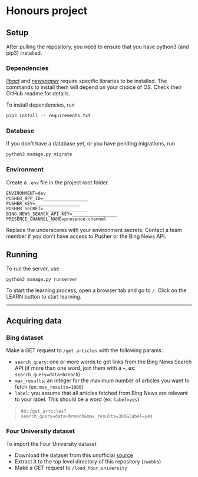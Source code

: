 # Honours project

## Setup
After pulling the repository, you need to ensure that you have python3 (and pip3) installed.

### Dependencies
[*libact*](https://github.com/ntucllab/libact#basic-dependencies) and [*newspaper*](https://github.com/codelucas/newspaper/#get-it-now) require specific libraries to be installed. The commands to install them will depend on your choice of OS. Check their GitHub readme for details.

  To install dependencies, run
  ```bash
  pip3 install -r requirements.txt
  ```

### Database
If you don't have a database yet, or you have pending migrations, run
```bash
python3 manage.py migrate
```

### Environment
Create a `.env` file in the project root folder.
```.env
ENVIRONMENT=dev
PUSHER_APP_ID=_________________
PUSHER_KEY=_________________
PUSHER_SECRET=_________________
BING_NEWS_SEARCH_API_KEY=_________________
PRESENCE_CHANNEL_NAME=presence-channel
```
Replace the underscores with your environment secrets. Contact a team member if you don't have access to Pusher or the Bing News API.

## Running
To run the server, use
```
python3 manage.py runserver
```

To start the learning process, open a browser tab and go to `/`. Click on the LEARN button to start learning.

---

## Acquiring data
### Bing dataset
Make a GET request to `/get_articles` with the following params:
- `search_query`: one or more words to get links from the Bing News Search API (if more than one word, join them with a `+`, ex: `search_query=data+breach`)
- `max_results`: an integer for the maximum number of articles you want to fetch (ex: `max_results=1000`)
- `label`: you assume that all articles fetched from Bing News are relevant to your label. This should be a word (ex: `label=yes`)
> ex: `/get_articles?search_query=data+breach&max_results=300&label=yes`

### Four University dataset
To import the Four University dataset
- Download the dataset from this unofficial [source](https://raw.githubusercontent.com/daniel-cloudspace/WekaPres/master/datasets/webkb-data.gtar.gz)
- Extract it to the top level directory of this repository (`/webkb`)
- Make a GET request to `/load_four_university`
